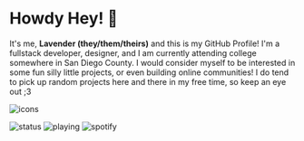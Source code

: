 # Howdy Hey! 👋
It's me, **Lavender (they/them/theirs)** and this is my GitHub Profile! I'm a fullstack developer, designer, and I am currently attending college somewhere in San Diego County. I would consider myself to be interested in some fun silly little projects, or even building online communities! I do tend to pick up random projects here and there in my free time, so keep an eye out ;3

![icons](https://skillicons.dev/icons?i=js,ts,html,css,git,linux,php,nginx,react,supabase,tailwind,docker,figma)<br/>

![status](https://nocache.advaith.workers.dev?url=https://img.shields.io/endpoint?url=https://foxxo.hop.sh/badge/status)
![playing](https://nocache.advaith.workers.dev?url=https://img.shields.io/endpoint?url=https://foxxo.hop.sh/badge/playing)
![spotify](https://nocache.advaith.workers.dev?url=https://img.shields.io/endpoint?url=https://foxxo.hop.sh/badge/spotify)

